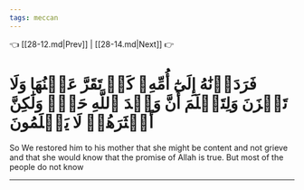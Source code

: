 ```yaml
---
tags: meccan
---
```


👈 [[28-12.md|Prev]] | [[28-14.md|Next]] 👉

# فَرَدَدۡنَٰهُ إِلَىٰٓ أُمِّهِۦ كَيۡ تَقَرَّ عَيۡنُهَا وَلَا تَحۡزَنَ وَلِتَعۡلَمَ أَنَّ وَعۡدَ ٱللَّهِ حَقّٞ وَلَٰكِنَّ أَكۡثَرَهُمۡ لَا يَعۡلَمُونَ

So We restored him to his mother that she might be content and not grieve and that she would know that the promise of Allah is true. But most of the people do not know

---

